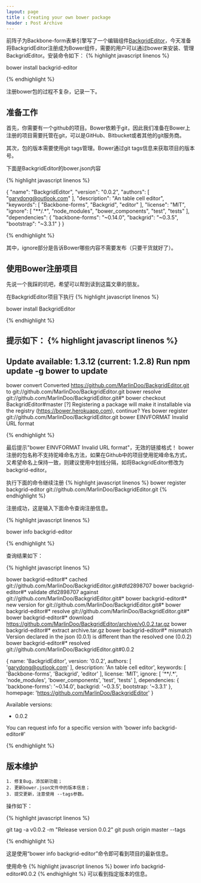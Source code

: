 ```yaml
---
layout: page
title : Creating your own bower package
header : Post Archive
---
```


前阵子为Backbone-form表单引擎写了一个编辑组件[BackgridEditor](https://github.com/MarlinDoo/BackgridEditor)，今天准备将BackgridEditor注册成为Bower组件，需要的用户可以通过bower来安装、管理BackgridEditor。安装命令如下：
{% highlight javascript linenos %}

bower install backgrid-editor

{% endhighlight %}

注册bower包的过程不复杂，记录一下。

## 准备工作

首先，你需要有一个github的项目。Bower依赖于git，因此我们准备在Bower上注册的项目需要托管在git，可以是GitHub、Bitbucket或者其他的git服务商。

其次，包的版本需要使用git tags管理。Bower通过git tags信息来获取项目的版本号。

下面是BackgridEditor的bower.json内容

{% highlight javascript linenos %}

{
  "name": "BackgridEditor",
  "version": "0.0.2",
  "authors": [
    "garydong@outlook.com"
  ],
  "description": "An table cell editor",
  "keywords": [
    "Backbone-forms",
    "Backgrid",
    "editor"
  ],
  "license": "MIT",
  "ignore": [
    "**/.*",
    "node_modules",
    "bower_components",
    "test",
    "tests"
  ],
  "dependencies": {
    "backbone-forms": "~0.14.0",
    "backgrid": "~0.3.5",
    "bootstrap": "~3.3.1"
  }
}

{% endhighlight %}

其中，ignore部分是告诉Bower哪些内容不需要发布（只要干货就好了）。

## 使用Bower注册项目

先说一个我踩的坑吧，希望可以帮到读到这篇文章的朋友。

在BackgridEditor项目下执行
{% highlight javascript linenos %}

bower install BackgridEditor

{% endhighlight %}

提示如下：
{% highlight javascript linenos %}
-----------------------------------------
Update available: 1.3.12 (current: 1.2.8)
Run npm update -g bower to update
-----------------------------------------

bower convert       Converted https://github.com/MarlinDoo/BackgridEditor.git to git://github.com/MarlinDoo/BackgridEditor.git
bower resolve       git://github.com/MarlinDoo/BackgridEditor.git#*
bower checkout      BackgridEditor#master
[?] Registering a package will make it installable via the registry (https://bower.herokuapp.com), continue? Yes
bower register      git://github.com/MarlinDoo/BackgridEditor.git
bower EINVFORMAT    Invalid URL format

{% endhighlight %}

最后提示"bower EINVFORMAT    Invalid URL format"，无效的链接格式！
bower注册的包名称不支持驼峰命名方法，如果在Github中的项目使用驼峰命名方式，又希望命名上保持一致，则建议使用中划线分隔，如将BackgridEditor修改为backgrid-editor。

执行下面的命令继续注册
{% highlight javascript linenos %}
bower register backgrid-editor git://github.com/MarlinDoo/BackgridEditor.git
{% endhighlight %}

注册成功，这是输入下面命令查询注册信息。

{% highlight javascript linenos %}

bower info backgrid-editor

{% endhighlight %}

查询结果如下：

{% highlight javascript linenos %}

bower backgrid-editor#*         cached git://github.com/MarlinDoo/BackgridEditor.git#dfd2898707
bower backgrid-editor#*       validate dfd2898707 against git://github.com/MarlinDoo/BackgridEditor.git#*
bower backgrid-editor#*            new version for git://github.com/MarlinDoo/BackgridEditor.git#*
bower backgrid-editor#*        resolve git://github.com/MarlinDoo/BackgridEditor.git#*
bower backgrid-editor#*       download https://github.com/MarlinDoo/BackgridEditor/archive/v0.0.2.tar.gz
bower backgrid-editor#*        extract archive.tar.gz
bower backgrid-editor#*       mismatch Version declared in the json (0.0.1) is different than the resolved one (0.0.2)
bower backgrid-editor#*       resolved git://github.com/MarlinDoo/BackgridEditor.git#0.0.2

{
  name: 'BackgridEditor',
  version: '0.0.2',
  authors: [
    'garydong@outlook.com'
  ],
  description: 'An table cell editor',
  keywords: [
    'Backbone-forms',
    'Backgrid',
    'editor'
  ],
  license: 'MIT',
  ignore: [
    '**/.*',
    'node_modules',
    'bower_components',
    'test',
    'tests'
  ],
  dependencies: {
    'backbone-forms': '~0.14.0',
    backgrid: '~0.3.5',
    bootstrap: '~3.3.1'
  },
  homepage: 'https://github.com/MarlinDoo/BackgridEditor'
}

Available versions:
  - 0.0.2

You can request info for a specific version with 'bower info backgrid-editor#<version>'

{% endhighlight %}

## 版本维护

    1. 修复Bug，添加新功能；
    2. 更新bower.json文件中的版本信息；
    3. 提交更新，注意使用 --tags参数。

操作如下：

{% highlight javascript linenos %}

git tag -a v0.0.2 -m "Release version 0.0.2"
git push origin master --tags  

{% endhighlight %}

这是使用“bower info backgrid-editor”命令即可看到项目的最新信息。

使用命令
{% highlight javascript linenos %}
bower info backgrid-editor#0.0.2
{% endhighlight %}
可以看到指定版本的信息。




